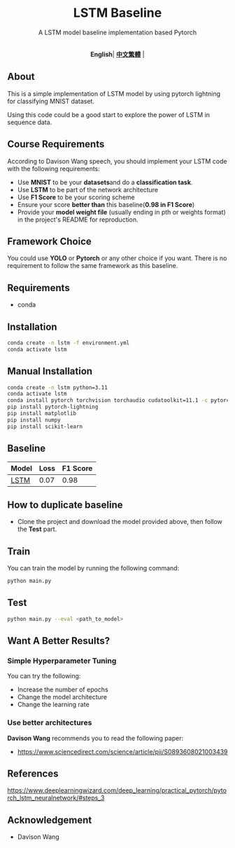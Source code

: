<div align="center">
<h1>LSTM Baseline</h1>
A LSTM model baseline implementation based Pytorch
<br>
<br>
  
**English**| [**中文繁體**](README_CN.md) |
</div>


## About
This is a simple implementation of LSTM model by using pytorch lightning for classifying MNIST dataset.

Using this code could be a good start to explore the power of LSTM in sequence data.
## Course Requirements
According to Davison Wang speech, you should implement your LSTM code with the following requirements:

- Use **MNIST** to be your **datasets**and do a **classification task**.
- Use **LSTM** to be part of the network architecture
- Use **F1 Score** to be your scoring scheme
- Ensure your score **better than** this baseline(**0.98 in F1 Score**)
- Provide your **model weight file** (usually ending in pth or weights format) in the project's README for reproduction.
## Framework Choice
You could use **YOLO** or **Pytorch** or any other choice if you want. There is no requirement to follow the same framework as this baseline.

## Requirements
- conda
## Installation
```bash	
conda create -n lstm -f environment.yml
conda activate lstm
```
## Manual Installation
```bash
conda create -n lstm python=3.11
conda activate lstm
conda install pytorch torchvision torchaudio cudatoolkit=11.1 -c pytorch -c nvidia
pip install pytorch-lightning
pip install matplotlib
pip install numpy
pip install scikit-learn
```
## Baseline
| Model | Loss | F1 Score |
|-------|------|----------|
| [LSTM](https://studentmust-my.sharepoint.com/:u:/g/personal/1220026920_student_must_edu_mo/EcdJZfFRcLtKmeNzTLwOjEwBh8uUJlxxqtGHTzlXxPMynw?e=EYJQQq)  | 0.07 | 0.98     |
## How to duplicate baseline
- Clone the project and download the model provided above, then follow the **Test** part.
## Train
You can train the model by running the following command:
```bash
python main.py
```
## Test
```bash
python main.py --eval <path_to_model>
```
## Want A Better Results?
### Simple Hyperparameter Tuning
You can try the following:
- Increase the number of epochs
- Change the model architecture
- Change the learning rate
### Use better architectures
**Davison Wang** recommends you to read the following paper:
- https://www.sciencedirect.com/science/article/pii/S0893608021003439
## References
https://www.deeplearningwizard.com/deep_learning/practical_pytorch/pytorch_lstm_neuralnetwork/#steps_3

## Acknowledgement
- Davison Wang
